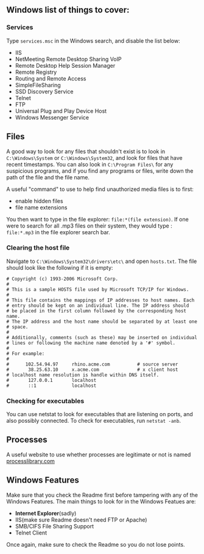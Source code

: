 ## Windows list of things to cover:
### Services
Type ```services.msc``` in the Windows search, and disable the list below:
- IIS
- NetMeeting Remote Desktop Sharing VoIP
- Remote Desktop Help Session Manager
- Remote Registry
- Routing and Remote Access
- SimpleFileSharing
- SSD Discovery Service
- Telnet
- FTP
- Universal Plug and Play Device Host
- Windows Messenger Service
 ## Files
 A good way to look for any files that shouldn't exist is to look in ```C:\Windows\System``` or ```C:\Windows\System32```, and look for files that have recent timestamps.
 You can also look in ```C:\Program Files\``` for any suspicious programs, and if you find any programs or files, write down the path of the file and the file name.
 
 A useful "command" to use to help find unauthorized media files is to first:
 - enable hidden files
 - file name extensions
 
 You then want to type in the file explorer: ```file:*(file extension)```.
 If one were to search for all .mp3 files on their system, they would type : ```file:*.mp3``` in the file explorer search bar.
 
### Clearing the host file
 Navigate to ```C:\Windows\System32\drivers\etc\``` and open ```hosts.txt```. The file should look like the following if it is empty:
 ```
 # Copyright (c) 1993-2006 Microsoft Corp.
#
# This is a sample HOSTS file used by Microsoft TCP/IP for Windows.
#
# This file contains the mappings of IP addresses to host names. Each
# entry should be kept on an individual line. The IP address should
# be placed in the first column followed by the corresponding host name.
# The IP address and the host name should be separated by at least one
# space.
#
# Additionally, comments (such as these) may be inserted on individual
# lines or following the machine name denoted by a '#' symbol.
#
# For example:
#
#      102.54.94.97     rhino.acme.com          # source server
#       38.25.63.10     x.acme.com              # x client host
# localhost name resolution is handle within DNS itself.
#       127.0.0.1       localhost
#       ::1             localhost 
 ```
 
 ### Checking for executables
 You can use netstat to look for executables that are listening on ports, and also possibly connected. To check for executables, run ```netstat -anb```.
## Processes
A useful website to use whether processes are legitimate or not is named [processlibrary.com](https://processlibrary.com)

## Windows Features

Make sure that you check the Readme first before tampering with any of the Windows Features. The main things to look for in the Windows Featues are:
- **Internet Explorer**(sadly)
- IIS(make sure Readme doesn't need FTP or Apache)
- SMB/CIFS File Sharing Support
- Telnet Client

Once again, make sure to check the Readme so you do not lose points.

